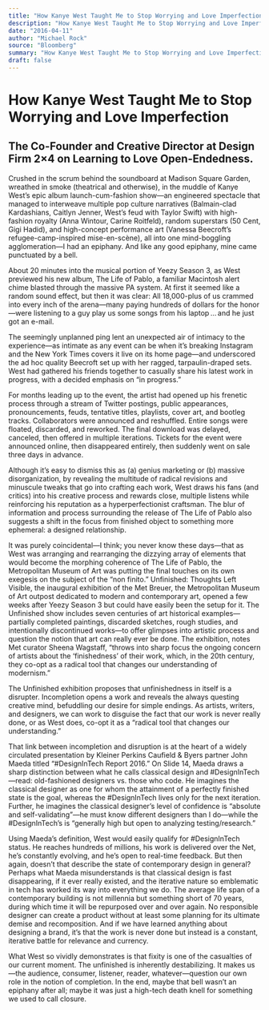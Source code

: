 ```yaml
---
title: "How Kanye West Taught Me to Stop Worrying and Love Imperfection"
description: "How Kanye West Taught Me to Stop Worrying and Love Imperfection. The artist had gathered his friends together to casually share his latest work in progress. For months leading up to the event, the art..."
date: "2016-04-11"
author: "Michael Rock"
source: "Bloomberg"
summary: "How Kanye West Taught Me to Stop Worrying and Love Imperfection. The artist had gathered his friends together to casually share his latest work in progress. For months leading up to the event, the artist had opened up his frenetic process through a stream of Twitter postings."
draft: false
---
```


# How Kanye West Taught Me to Stop Worrying and Love Imperfection

## The Co-Founder and Creative Director at Design Firm 2×4 on Learning to Love Open-Endedness.

Crushed in the scrum behind the soundboard at Madison Square Garden, wreathed in smoke (theatrical and otherwise), in the muddle of Kanye West’s epic album launch-cum-fashion show—an engineered spectacle that managed to interweave multiple pop culture narratives (Balmain-clad Kardashians, Caitlyn Jenner, West’s feud with Taylor Swift) with high-fashion royalty (Anna Wintour, Carine Roitfeld), random superstars (50 Cent, Gigi Hadid), and high-concept performance art (Vanessa Beecroft’s refugee-camp-inspired mise-en-scène), all into one mind-boggling agglomeration—I had an epiphany. And like any good epiphany, mine came punctuated by a bell.

About 20 minutes into the musical portion of Yeezy Season 3, as West previewed his new album, The Life of Pablo, a familiar Macintosh alert chime blasted through the massive PA system. At first it seemed like a random sound effect, but then it was clear: All 18,000-plus of us crammed into every inch of the arena—many paying hundreds of dollars for the honor—were listening to a guy play us some songs from his laptop … and he just got an e-mail.

The seemingly unplanned ping lent an unexpected air of intimacy to the experience—as intimate as any event can be when it’s breaking Instagram and the New York Times covers it live on its home page—and underscored the ad hoc quality Beecroft set up with her ragged, tarpaulin-draped sets. West had gathered his friends together to casually share his latest work in progress, with a decided emphasis on “in progress.”

For months leading up to the event, the artist had opened up his frenetic process through a stream of Twitter postings, public appearances, pronouncements, feuds, tentative titles, playlists, cover art, and bootleg tracks. Collaborators were announced and reshuffled. Entire songs were floated, discarded, and reworked. The final download was delayed, canceled, then offered in multiple iterations. Tickets for the event were announced online, then disappeared entirely, then suddenly went on sale three days in advance.

Although it’s easy to dismiss this as (a) genius marketing or (b) massive disorganization, by revealing the multitude of radical revisions and minuscule tweaks that go into crafting each work, West draws his fans (and critics) into his creative process and rewards close, multiple listens while reinforcing his reputation as a hyperperfectionist craftsman. The blur of information and process surrounding the release of The Life of Pablo also suggests a shift in the focus from finished object to something more ephemeral: a designed relationship.

It was purely coincidental—I think; you never know these days—that as West was arranging and rearranging the dizzying array of elements that would become the morphing coherence of The Life of Pablo, the Metropolitan Museum of Art was putting the final touches on its own exegesis on the subject of the “non finito.” Unfinished: Thoughts Left Visible, the inaugural exhibition of the Met Breuer, the Metropolitan Museum of Art outpost dedicated to modern and contemporary art, opened a few weeks after Yeezy Season 3 but could have easily been the setup for it. The Unfinished show includes seven centuries of art historical examples—partially completed paintings, discarded sketches, rough studies, and intentionally discontinued works—to offer glimpses into artistic process and question the notion that art can really ever be done. The exhibition, notes Met curator Sheena Wagstaff, “throws into sharp focus the ongoing concern of artists about the ‘finishedness’ of their work, which, in the 20th century, they co-opt as a radical tool that changes our understanding of modernism.”

The Unfinished exhibition proposes that unfinishedness in itself is a disrupter. Incompletion opens a work and reveals the always questing creative mind, befuddling our desire for simple endings. As artists, writers, and designers, we can work to disguise the fact that our work is never really done, or as West does, co-opt it as a “radical tool that changes our understanding.”

That link between incompletion and disruption is at the heart of a widely circulated presentation by Kleiner Perkins Caufield & Byers partner John Maeda titled “#DesignInTech Report 2016.” On Slide 14, Maeda draws a sharp distinction between what he calls classical design and #DesignInTech—read: old-fashioned designers vs. those who code. He imagines the classical designer as one for whom the attainment of a perfectly finished state is the goal, whereas the #DesignInTech lives only for the next iteration. Further, he imagines the classical designer’s level of confidence is “absolute and self-validating”—he must know different designers than I do—while the #DesignInTech’s is “generally high but open to analyzing testing/research.”

Using Maeda’s definition, West would easily qualify for #DesignInTech status. He reaches hundreds of millions, his work is delivered over the Net, he’s constantly evolving, and he’s open to real-time feedback. But then again, doesn’t that describe the state of contemporary design in general? Perhaps what Maeda misunderstands is that classical design is fast disappearing, if it ever really existed, and the iterative nature so emblematic in tech has worked its way into everything we do. The average life span of a contemporary building is not millennia but something short of 70 years, during which time it will be repurposed over and over again. No responsible designer can create a product without at least some planning for its ultimate demise and recomposition. And if we have learned anything about designing a brand, it’s that the work is never done but instead is a constant, iterative battle for relevance and currency.

What West so vividly demonstrates is that fixity is one of the casualties of our current moment. The unfinished is inherently destabilizing. It makes us—the audience, consumer, listener, reader, whatever—question our own role in the notion of completion. In the end, maybe that bell wasn’t an epiphany after all; maybe it was just a high-tech death knell for something we used to call closure.
